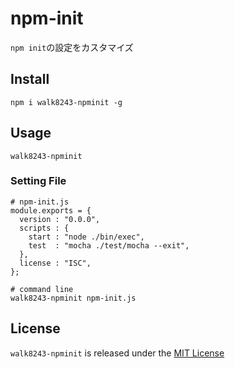 # npm-init
`npm init`の設定をカスタマイズ

## Install
```
npm i walk8243-npminit -g
```

## Usage
```
walk8243-npminit
```

### Setting File
```
# npm-init.js
module.exports = {
  version : "0.0.0",
  scripts : {
    start : "node ./bin/exec",
    test  : "mocha ./test/mocha --exit",
  },
  license : "ISC",
};

# command line
walk8243-npminit npm-init.js
```

## License
`walk8243-npminit` is released under the [MIT License](https://github.com/walk8243/npm-init/blob/master/LICENSE)